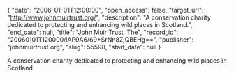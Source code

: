 {
  "date": "2006-01-01T12:00:00", 
  "open_access": false, 
  "target_url": "http://www.johnmuirtrust.org/", 
  "description": "A conservation charity dedicated to protecting and enhancing wild places in Scotland.", 
  "end_date": null, 
  "title": "John Muir Trust, The", 
  "record_id": "20060101T120000/lAP9A6/69+SrNn8ZjQBEHg==", 
  "publisher": "johnmuirtrust.org", 
  "slug": 55598, 
  "start_date": null
}

A conservation charity dedicated to protecting and enhancing wild places in Scotland.
